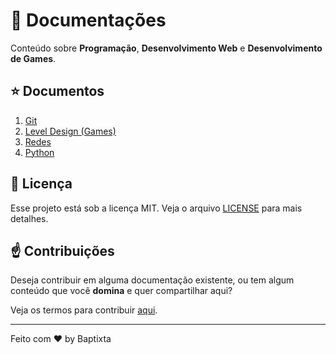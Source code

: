 # :scroll: Documentações

Conteúdo sobre **Programação**, **Desenvolvimento Web** e **Desenvolvimento de Games**.

## :star: Documentos
1. [Git](https://github.com/baptixta/DOCS/blob/master/git.md)
2. [Level Design (Games)](https://github.com/baptixta/DOCS/blob/master/level-design.md)
3. [Redes](https://github.com/baptixta/DOCS/blob/master/redes.md)
4. [Python](https://github.com/baptixta/DOCS/blob/master/python.md)

## 📝  Licença
Esse projeto está sob a licença MIT. Veja o arquivo [LICENSE](https://github.com/baptixta) para mais detalhes.


## :point_up: Contribuições

Deseja contribuir em alguma documentação existente, ou tem algum conteúdo que você **domina** e quer compartilhar aqui?

Veja os termos para contribuir [aqui](#aqui).

---

Feito com ♥ by Baptixta

